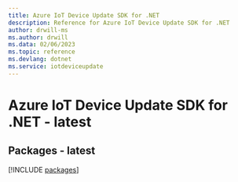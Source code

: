 ```yaml
---
title: Azure IoT Device Update SDK for .NET
description: Reference for Azure IoT Device Update SDK for .NET
author: drwill-ms
ms.author: drwill
ms.data: 02/06/2023
ms.topic: reference
ms.devlang: dotnet
ms.service: iotdeviceupdate
---
```

# Azure IoT Device Update SDK for .NET - latest
## Packages - latest
[!INCLUDE [packages](iot-device-update-index.md)]